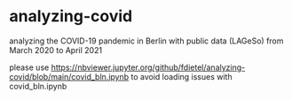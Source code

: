 # analyzing-covid
analyzing the COVID-19 pandemic in Berlin with public data (LAGeSo) from March 2020 to April 2021

please use https://nbviewer.jupyter.org/github/fdietel/analyzing-covid/blob/main/covid_bln.ipynb to avoid loading issues with covid_bln.ipynb
